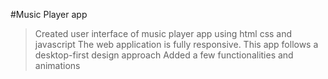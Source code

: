 #Music Player app
>Created user interface of music player app using html css and javascript
>The web application is fully responsive.
>This app follows a desktop-first design approach
>Added a few functionalities and animations

